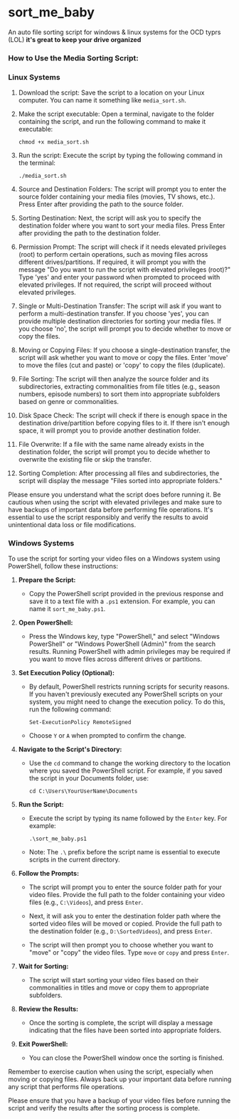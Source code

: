 # sort_me_baby
An auto file sorting script for windows & linux systems for the OCD typrs (LOL)
****it's great to keep your drive organized****

### How to Use the Media Sorting Script:

### Linux Systems
1. Download the script: Save the script to a location on your Linux computer. You can name it something like `media_sort.sh`.

2. Make the script executable: Open a terminal, navigate to the folder containing the script, and run the following command to make it executable:
   ```
   chmod +x media_sort.sh
   ```

3. Run the script: Execute the script by typing the following command in the terminal:
   ```
   ./media_sort.sh
   ```

4. Source and Destination Folders: The script will prompt you to enter the source folder containing your media files (movies, TV shows, etc.). Press Enter after providing the path to the source folder.

5. Sorting Destination: Next, the script will ask you to specify the destination folder where you want to sort your media files. Press Enter after providing the path to the destination folder.

6. Permission Prompt: The script will check if it needs elevated privileges (root) to perform certain operations, such as moving files across different drives/partitions. If required, it will prompt you with the message "Do you want to run the script with elevated privileges (root)?" Type 'yes' and enter your password when prompted to proceed with elevated privileges. If not required, the script will proceed without elevated privileges.

7. Single or Multi-Destination Transfer: The script will ask if you want to perform a multi-destination transfer. If you choose 'yes', you can provide multiple destination directories for sorting your media files. If you choose 'no', the script will prompt you to decide whether to move or copy the files.

8. Moving or Copying Files: If you choose a single-destination transfer, the script will ask whether you want to move or copy the files. Enter 'move' to move the files (cut and paste) or 'copy' to copy the files (duplicate).

9. File Sorting: The script will then analyze the source folder and its subdirectories, extracting commonalities from file titles (e.g., season numbers, episode numbers) to sort them into appropriate subfolders based on genre or commonalities.

10. Disk Space Check: The script will check if there is enough space in the destination drive/partition before copying files to it. If there isn't enough space, it will prompt you to provide another destination folder.

11. File Overwrite: If a file with the same name already exists in the destination folder, the script will prompt you to decide whether to overwrite the existing file or skip the transfer.

12. Sorting Completion: After processing all files and subdirectories, the script will display the message "Files sorted into appropriate folders."

Please ensure you understand what the script does before running it. Be cautious when using the script with elevated privileges and make sure to have backups of important data before performing file operations. It's essential to use the script responsibly and verify the results to avoid unintentional data loss or file modifications.


### Windows Systems

To use the script for sorting your video files on a Windows system using PowerShell, follow these instructions:

1. **Prepare the Script:**
   - Copy the PowerShell script provided in the previous response and save it to a text file with a `.ps1` extension. For example, you can name it `sort_me_baby.ps1`.

2. **Open PowerShell:**
   - Press the Windows key, type "PowerShell," and select "Windows PowerShell" or "Windows PowerShell (Admin)" from the search results. Running PowerShell with admin privileges may be required if you want to move files across different drives or partitions.

3. **Set Execution Policy (Optional):**
   - By default, PowerShell restricts running scripts for security reasons. If you haven't previously executed any PowerShell scripts on your system, you might need to change the execution policy. To do this, run the following command:
     ```
     Set-ExecutionPolicy RemoteSigned
     ```
   - Choose `Y` or `A` when prompted to confirm the change.

4. **Navigate to the Script's Directory:**
   - Use the `cd` command to change the working directory to the location where you saved the PowerShell script. For example, if you saved the script in your Documents folder, use:
     ```
     cd C:\Users\YourUserName\Documents
     ```

5. **Run the Script:**
   - Execute the script by typing its name followed by the `Enter` key. For example:
     ```
     .\sort_me_baby.ps1
     ```
   - Note: The `.\` prefix before the script name is essential to execute scripts in the current directory.

6. **Follow the Prompts:**
   - The script will prompt you to enter the source folder path for your video files. Provide the full path to the folder containing your video files (e.g., `C:\Videos`), and press `Enter`.

   - Next, it will ask you to enter the destination folder path where the sorted video files will be moved or copied. Provide the full path to the destination folder (e.g., `D:\SortedVideos`), and press `Enter`.

   - The script will then prompt you to choose whether you want to "move" or "copy" the video files. Type `move` or `copy` and press `Enter`.

7. **Wait for Sorting:**
   - The script will start sorting your video files based on their commonalities in titles and move or copy them to appropriate subfolders.

8. **Review the Results:**
   - Once the sorting is complete, the script will display a message indicating that the files have been sorted into appropriate folders.

9. **Exit PowerShell:**
   - You can close the PowerShell window once the sorting is finished.

Remember to exercise caution when using the script, especially when moving or copying files. Always back up your important data before running any script that performs file operations.

Please ensure that you have a backup of your video files before running the script and verify the results after the sorting process is complete.
